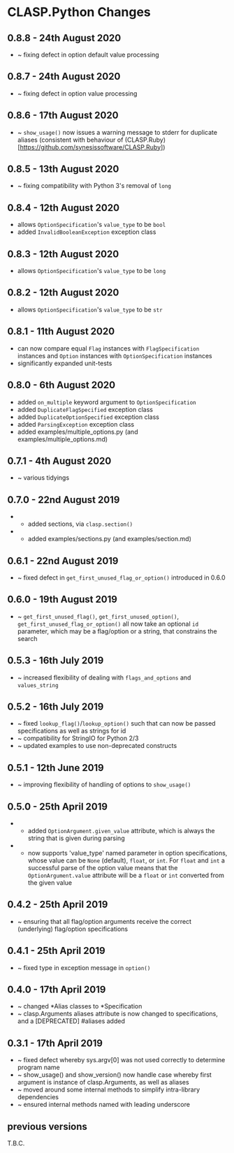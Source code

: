 # **CLASP.Python** Changes

## 0.8.8 - 24th August 2020

* ~ fixing defect in option default value processing

## 0.8.7 - 24th August 2020

* ~ fixing defect in option value processing

## 0.8.6 - 17th August 2020

* ~ ``show_usage()`` now issues a warning message to stderr for duplicate aliases (consistent with behaviour of (CLASP.Ruby)[https://github.com/synesissoftware/CLASP.Ruby])

## 0.8.5 - 13th August 2020

* ~ fixing compatibility with Python 3's removal of ``long``

## 0.8.4 - 12th August 2020

* allows ``OptionSpecification``'s ``value_type`` to be ``bool``
* added ``InvalidBooleanException`` exception class

## 0.8.3 - 12th August 2020

* allows ``OptionSpecification``'s ``value_type`` to be ``long``

## 0.8.2 - 12th August 2020

* allows ``OptionSpecification``'s ``value_type`` to be ``str``

## 0.8.1 - 11th August 2020

* can now compare equal ``Flag`` instances with ``FlagSpecification`` instances and ``Option`` instances with ``OptionSpecification`` instances
* significantly expanded unit-tests

## 0.8.0 - 6th August 2020

* added ``on_multiple`` keyword argument to ``OptionSpecification``
* added ``DuplicateFlagSpecified`` exception class
* added ``DuplicateOptionSpecified`` exception class
* added ``ParsingException`` exception class
* added examples/multiple_options.py (and examples/multiple_options.md)

## 0.7.1 - 4th August 2020

* ~ various tidyings

## 0.7.0 - 22nd August 2019

* + added sections, via ``clasp.section()``
* + added examples/sections.py (and examples/section.md)

## 0.6.1 - 22nd August 2019

* ~ fixed defect in ``get_first_unused_flag_or_option()`` introduced in 0.6.0

## 0.6.0 - 19th August 2019

* ~ ``get_first_unused_flag()``, ``get_first_unused_option()``, ``get_first_unused_flag_or_option()`` all now take an optional ``id`` parameter, which may be a flag/option or a string, that constrains the search

## 0.5.3 - 16th July 2019

* ~ increased flexibility of dealing with ``flags_and_options`` and ``values_string``

## 0.5.2 - 16th July 2019

* ~ fixed ``lookup_flag()``/``lookup_option()`` such that can now be passed specifications as well as strings for id
* ~ compatibility for StringIO for Python 2/3
* ~ updated examples to use non-deprecated constructs

## 0.5.1 - 12th June 2019

* ~ improving flexibility of handling of options to ``show_usage()``

## 0.5.0 - 25th April 2019

* + added ``OptionArgument.given_value`` attribute, which is always the string that is given during parsing
* + now supports 'value_type' named parameter in option specifications, whose value can be ``None`` (default), ``float``, or ``int``. For ``float`` and ``int`` a successful parse of the option value means that the ``OptionArgument.value`` attribute will be a ``float`` or ``int`` converted from the given value

## 0.4.2 - 25th April 2019

* ~ ensuring that all flag/option arguments receive the correct (underlying) flag/option specifications

## 0.4.1 - 25th April 2019

* ~ fixed type in exception message in ``option()``

## 0.4.0 - 17th April 2019

* ~ changed *Alias classes to *Specification
* ~ clasp.Arguments aliases attribute is now changed to specifications, and a [DEPRECATED] #aliases added

## 0.3.1 - 17th April 2019

* ~ fixed defect whereby sys.argv[0] was not used correctly to determine program name
* ~ show_usage() and show_version() now handle case whereby first argument is instance of clasp.Arguments, as well as aliases
* ~ moved around some internal methods to simplify intra-library dependencies
* ~ ensured internal methods named with leading underscore


## previous versions

T.B.C.


